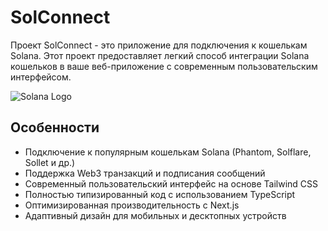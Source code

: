 # SolConnect

Проект SolConnect - это приложение для подключения к кошелькам Solana. Этот проект предоставляет легкий способ интеграции Solana кошельков в ваше веб-приложение с современным пользовательским интерфейсом.

![Solana Logo](https://solana.com/_next/static/media/logotype.e4df684f.svg)

## Особенности

- Подключение к популярным кошелькам Solana (Phantom, Solflare, Sollet и др.)
- Поддержка Web3 транзакций и подписания сообщений
- Современный пользовательский интерфейс на основе Tailwind CSS
- Полностью типизированный код с использованием TypeScript
- Оптимизированная производительность с Next.js
- Адаптивный дизайн для мобильных и десктопных устройств